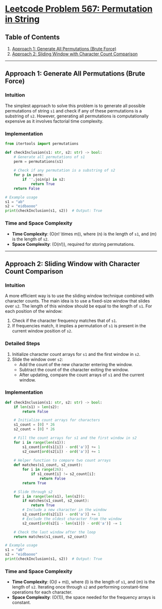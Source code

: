 # [Leetcode Problem 567: Permutation in String](https://leetcode.com/problems/permutation-in-string/)

## Table of Contents
1. [Approach 1: Generate All Permutations (Brute Force)](#approach-1-generate-all-permutations-brute-force)
2. [Approach 2: Sliding Window with Character Count Comparison](#approach-2-sliding-window-with-character-count-comparison)

---

## Approach 1: Generate All Permutations (Brute Force)

### Intuition
The simplest approach to solve this problem is to generate all possible permutations of string `s1` and check if any of these permutations is a substring of `s2`. However, generating all permutations is computationally expensive as it involves factorial time complexity.

### Implementation
```python
from itertools import permutations

def checkInclusion(s1: str, s2: str) -> bool:
    # Generate all permutations of s1
    perm = permutations(s1)
    
    # Check if any permutation is a substring of s2
    for p in perm:
        if ''.join(p) in s2:
            return True
    return False

# Example usage
s1 = "ab"
s2 = "eidbaooo"
print(checkInclusion(s1, s2))  # Output: True
```

### Time and Space Complexity
- **Time Complexity**: \(O(n! \times m)\), where \(n\) is the length of `s1`, and \(m\) is the length of `s2`.
- **Space Complexity**: \(O(n!)\), required for storing permutations.

---

## Approach 2: Sliding Window with Character Count Comparison

### Intuition
A more efficient way is to use the sliding window technique combined with character counts. The main idea is to use a fixed-size window that slides over `s2`. The length of this window should be equal to the length of `s1`. For each position of the window:
1. Check if the character frequency matches that of `s1`.
2. If frequencies match, it implies a permutation of `s1` is present in the current window position of `s2`.

### Detailed Steps
1. Initialize character count arrays for `s1` and the first window in `s2`.
2. Slide the window over `s2`:
   - Add the count of the new character entering the window.
   - Subtract the count of the character exiting the window.
   - After updating, compare the count arrays of `s1` and the current window.

### Implementation
```python
def checkInclusion(s1: str, s2: str) -> bool:
    if len(s1) > len(s2):
        return False

    # Initialize count arrays for characters
    s1_count = [0] * 26
    s2_count = [0] * 26

    # Fill the count arrays for s1 and the first window in s2
    for i in range(len(s1)):
        s1_count[ord(s1[i]) - ord('a')] += 1
        s2_count[ord(s2[i]) - ord('a')] += 1
    
    # Helper function to compare two count arrays
    def matches(s1_count, s2_count):
        for i in range(26):
            if s1_count[i] != s2_count[i]:
                return False
        return True

    # Slide through s2
    for i in range(len(s1), len(s2)):
        if matches(s1_count, s2_count):
            return True
        # Include a new character in the window
        s2_count[ord(s2[i]) - ord('a')] += 1
        # Exclude the oldest character from the window
        s2_count[ord(s2[i - len(s1)]) - ord('a')] -= 1

    # Check the last window after the loop
    return matches(s1_count, s2_count)

# Example usage
s1 = "ab"
s2 = "eidbaooo"
print(checkInclusion(s1, s2))  # Output: True
```

### Time and Space Complexity
- **Time Complexity**: \(O(l + m)\), where \(l\) is the length of `s1`, and \(m\) is the length of `s2`. Iterating once through `s2` and performing constant-time operations for each character.
- **Space Complexity**: \(O(1)\), the space needed for the frequency arrays is constant.

